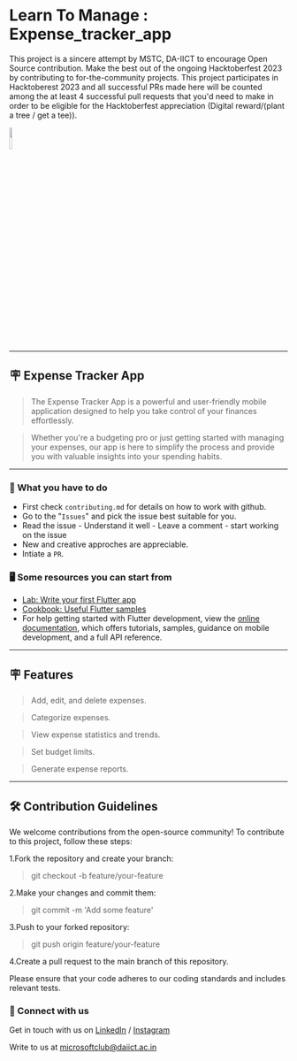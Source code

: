 # Learn To Manage : Expense_tracker_app

This project is a sincere attempt by MSTC, DA-IICT to encourage Open Source contribution. Make the best out of the ongoing Hacktoberfest 2023 by contributing to for-the-community projects. This project participates in Hacktoberest 2023 and all successful PRs made here will be counted among the at least 4 successful pull requests that you'd need to make in order to be eligible for the Hacktoberfest appreciation (Digital reward/(plant a tree / get a tee)).

<img src="https://res.cloudinary.com/dbvyvfe61/image/upload/v1619799241/Cicada%203301:%20Reinvented/MSTC_ffmo9v.png" width="10%">

---

## :placard: Expense Tracker App
>The Expense Tracker App is a powerful and user-friendly mobile application designed to help you take control of your finances effortlessly.

>Whether you're a budgeting pro or just getting started with managing your expenses, our app is here to simplify the process and provide you with valuable insights into your spending habits.
---

### :dart: What you have to do
* First check `contributing.md` for details on how to work with github.
* Go to the "`Issues`" and pick the issue best suitable for you. 
* Read the issue - Understand it well - Leave a comment - start working on the issue
* New and creative approches are appreciable.
* Intiate a `PR`.

### :desktop_computer: Some resources you can start from

- [Lab: Write your first Flutter app](https://docs.flutter.dev/get-started/codelab)
- [Cookbook: Useful Flutter samples](https://docs.flutter.dev/cookbook)
- For help getting started with Flutter development, view the
[online documentation](https://docs.flutter.dev/), which offers tutorials,
samples, guidance on mobile development, and a full API reference.

---

## :placard: Features
>Add, edit, and delete expenses.

>Categorize expenses.

>View expense statistics and trends.

>Set budget limits.

>Generate expense reports.

---
## :hammer_and_wrench: Contribution Guidelines
We welcome contributions from the open-source community! To contribute to this project, follow these steps:

1.Fork the repository and create your branch:

>git checkout -b feature/your-feature

2.Make your changes and commit them:

>git commit -m 'Add some feature'

3.Push to your forked repository:

>git push origin feature/your-feature

4.Create a pull request to the main branch of this repository.

Please ensure that your code adheres to our coding standards and includes relevant tests.

### 🔗 Connect with us
Get in touch with us on [LinkedIn](https://www.linkedin.com/in/microsoft-student-technical-club-daiict/) / [Instagram](https://www.instagram.com/mstc.daiict/)

Write to us at microsoftclub@daiict.ac.in
